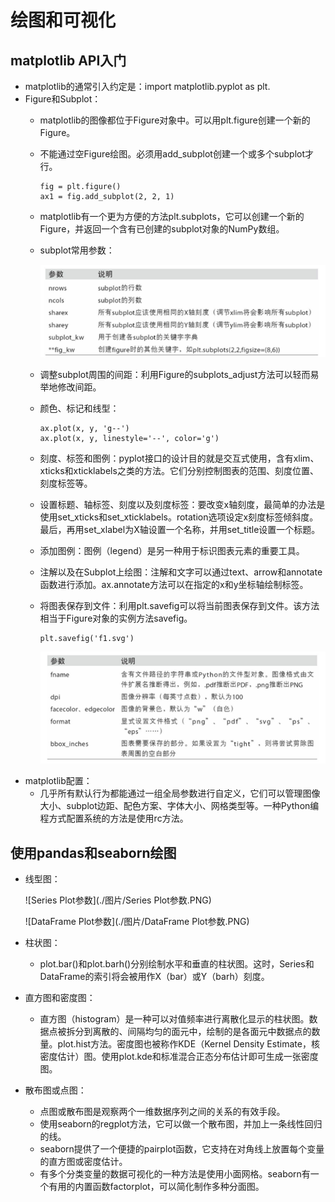 # 绘图和可视化

## matplotlib API入门

  - matplotlib的通常引入约定是：import matplotlib.pyplot as plt.
  - Figure和Subplot：
    - matplotlib的图像都位于Figure对象中。可以用plt.figure创建一个新的Figure。
    - 不能通过空Figure绘图。必须用add_subplot创建一个或多个subplot才行。
      ```
      fig = plt.figure()
      ax1 = fig.add_subplot(2, 2, 1)
      ```
    - matplotlib有一个更为方便的方法plt.subplots，它可以创建一个新的Figure，并返回一个含有已创建的subplot对象的NumPy数组。
    - subplot常用参数：
      
      ![subplot常用参数](./图片/subplot常用参数.PNG)
      
    - 调整subplot周围的间距：利用Figure的subplots_adjust方法可以轻而易举地修改间距。
    - 颜色、标记和线型：
      ```
      ax.plot(x, y, 'g--')
      ax.plot(x, y, linestyle='--', color='g')
      ```
    - 刻度、标签和图例：pyplot接口的设计目的就是交互式使用，含有xlim、xticks和xticklabels之类的方法。它们分别控制图表的范围、刻度位置、刻度标签等。
    - 设置标题、轴标签、刻度以及刻度标签：要改变x轴刻度，最简单的办法是使用set_xticks和set_xticklabels。rotation选项设定x刻度标签倾斜度。最后，再用set_xlabel为X轴设置一个名称，并用set_title设置一个标题。
    - 添加图例：图例（legend）是另一种用于标识图表元素的重要工具。
    - 注解以及在Subplot上绘图：注解和文字可以通过text、arrow和annotate函数进行添加。ax.annotate方法可以在指定的x和y坐标轴绘制标签。
    - 将图表保存到文件：利用plt.savefig可以将当前图表保存到文件。该方法相当于Figure对象的实例方法savefig。
      ```
      plt.savefig('f1.svg')
      ```
      
      ![savefig参数](./图片/savefig参数.PNG)
  - matplotlib配置：
    - 几乎所有默认行为都能通过一组全局参数进行自定义，它们可以管理图像大小、subplot边距、配色方案、字体大小、网格类型等。一种Python编程方式配置系统的方法是使用rc方法。
    
## 使用pandas和seaborn绘图

  - 线型图：
    
    ![Series Plot参数](./图片/Series Plot参数.PNG)
    
    ![DataFrame Plot参数](./图片/DataFrame Plot参数.PNG)
    
  - 柱状图：
    - plot.bar()和plot.barh()分别绘制水平和垂直的柱状图。这时，Series和DataFrame的索引将会被用作X（bar）或Y（barh）刻度。
  - 直方图和密度图：
    - 直方图（histogram）是一种可以对值频率进行离散化显示的柱状图。数据点被拆分到离散的、间隔均匀的面元中，绘制的是各面元中数据点的数量。plot.hist方法。密度图也被称作KDE（Kernel Density Estimate，核密度估计）图。使用plot.kde和标准混合正态分布估计即可生成一张密度图。
  - 散布图或点图：
    - 点图或散布图是观察两个一维数据序列之间的关系的有效手段。
    - 使用seaborn的regplot方法，它可以做一个散布图，并加上一条线性回归的线。
    - seaborn提供了一个便捷的pairplot函数，它支持在对角线上放置每个变量的直方图或密度估计。
    - 有多个分类变量的数据可视化的一种方法是使用小面网格。seaborn有一个有用的内置函数factorplot，可以简化制作多种分面图。
    
